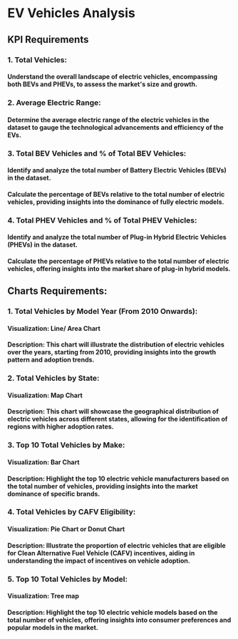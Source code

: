 # EV Vehicles Analysis
## KPI Requirements
### 1. Total Vehicles:
#### Understand the overall landscape of electric vehicles, encompassing both BEVs and PHEVs, to assess the market's size and growth.
### 2. Average Electric Range:
#### Determine the average electric range of the electric vehicles in the dataset to gauge the technological advancements and efficiency of the EVs.
### 3. Total BEV Vehicles and % of Total BEV Vehicles:
#### Identify and analyze the total number of Battery Electric Vehicles (BEVs) in the dataset.
#### Calculate the percentage of BEVs relative to the total number of electric vehicles, providing insights into the dominance of fully electric models.
### 4. Total PHEV Vehicles and % of Total PHEV Vehicles:
#### Identify and analyze the total number of Plug-in Hybrid Electric Vehicles (PHEVs) in the dataset.
#### Calculate the percentage of PHEVs relative to the total number of electric vehicles, offering insights into the market share of plug-in hybrid models.

## Charts Requirements:
### 1. Total Vehicles by Model Year (From 2010 Onwards):
#### Visualization: Line/ Area Chart
#### Description: This chart will illustrate the distribution of electric vehicles over the years, starting from 2010, providing insights into the growth pattern and adoption trends.
### 2. Total Vehicles by State:
#### Visualization: Map Chart 
#### Description: This chart will showcase the geographical distribution of electric vehicles across different states, allowing for the identification of regions with higher adoption rates.
### 3. Top 10 Total Vehicles by Make:
#### Visualization: Bar Chart 
#### Description: Highlight the top 10 electric vehicle manufacturers based on the total number of vehicles, providing insights into the market dominance of specific brands.
### 4. Total Vehicles by CAFV Eligibility:
#### Visualization: Pie Chart or Donut Chart
#### Description: Illustrate the proportion of electric vehicles that are eligible for Clean Alternative Fuel Vehicle (CAFV) incentives, aiding in understanding the impact of incentives on vehicle adoption.
### 5. Top 10 Total Vehicles by Model:
#### Visualization: Tree map
#### Description: Highlight the top 10 electric vehicle models based on the total number of vehicles, offering insights into consumer preferences and popular models in the market.
